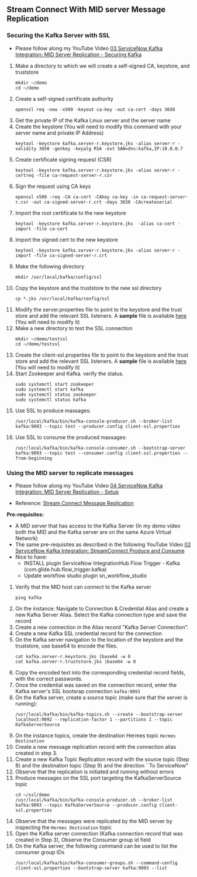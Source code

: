 ## Stream Connect With MID server Message Replication
### Securing the Kafka Server with SSL
* Please follow along my YouTube Video [03 ServiceNow Kafka Integration: MID Server Replication - Securing Kafka](https://youtu.be/Dg9sQgld1_Y?list=PL5DgOfLBA3Rbllyw8mfqba52m3k_U4EnX)

1. Make a directory to which we will create a self-signed CA, keystore, and truststore
    ```
    mkdir ~/demo
    cd ~/demo
    ```
2. Create a self-signed certificate authority
    ```
    openssl req -new -x509 -keyout ca-key -out ca-cert -days 3650
    ```
3. Get the private IP of the Kafka Linux server and the server name
4. Create the keystore (You will need to modify this command with your server name and private IP Address)
    ```
    keytool -keystore kafka.server-r.keystore.jks -alias server-r -validity 3650 -genkey -keyalg RSA -ext SAN=dns:kafka,IP:10.0.0.7
    ```
5. Create certificate signing request (CSR)
    ```
    keytool -keystore kafka.server-r.keystore.jks -alias server-r -certreq -file ca-request-server-r.csr
    ```
6. Sign the request using CA keys
    ```
    openssl x509 -req -CA ca-cert -CAkey ca-key -in ca-request-server-r.csr -out ca-signed-server-r.crt -days 3650 -CAcreateserial
    ```
7. Import the root certificate to the new keystore
    ```
    keytool -keystore kafka.server-r.keystore.jks  -alias ca-cert -import -file ca-cert
    ```
8. Import the signed cert to the new keystore
    ```
    keytool -keystore kafka.server-r.keystore.jks -alias server-r -import -file ca-signed-server-r.crt
    ```
9. Make the following directory
    ```
    mkdir /usr/local/kafka/config/ssl
    ```
10. Copy the keystore and the truststore to the new ssl directory
    ```
    cp *.jks /usr/local/kafka/config/ssl
    ```
11. Modify the server.properties file to point to the keystore and the trust store and add the relevant SSL listeners. A **sample** file is available [here](server.properties) (You will need to modify it)
12. Make a new directory to test the SSL connection
    ```
    mkdir ~/demo/testssl
    cd ~/demo/testssl
    ``` 
13. Create the client-ssl.properties file to point to the keystore and the trust store and add the relevant SSL listeners. A **sample** file is available [here](client-ssl.properties) (You will need to modify it)
14. Start Zookeeper and Kafka. verify the status.
    ```
    sudo systemctl start zookeeper
    sudo systemctl start kafka
    sudo systemctl status zookeeper
    sudo systemctl status kafka
    ```
15. Use SSL to produce massages:
    ```
    /usr/local/kafka/bin/kafka-console-producer.sh --broker-list kafka:9093 --topic test --producer.config client-ssl.properties
    ```
16. Use SSL to consume the produced massages:
    ```
    /usr/local/kafka/bin/kafka-console-consumer.sh --bootstrap-server kafka:9093 --topic test --consumer.config client-ssl.properties --from-beginning
    ```
### Using the MID server to replicate messages
* Please follow along my YouTube Video [04 ServiceNow Kafka Integration: MID Server Replication - Setup](https://youtu.be/N87f2OrY1Ho?list=PL5DgOfLBA3Rbllyw8mfqba52m3k_U4EnX)

* Reference: [Stream Connect Message Replication](https://docs.servicenow.com/bundle/washingtondc-integrate-applications/page/administer/integrationhub/concept/stream-connect-message-replication.html)

**Pre-requisites:**
- A MID server that has access to the Kafka Server (In my demo video both the MID and the Kafka server are on the same Azure Virtual Network)
- The same pre-requisites as described in the following YouTube Video [02 ServiceNow Kafka Integration: StreamConnect Produce and Consume](https://youtu.be/TDtJB00XwW8?list=PL5DgOfLBA3Rbllyw8mfqba52m3k_U4EnX)
- Nice to have:
    - INSTALL plugin ServiceNow IntegrationHub Flow Trigger - Kafka (com.glide.hub.flow_trigger.kafka) 
    - Update workflow studio plugin sn_workflow_studio

1. Verify that the MID host can connect to the Kafka server
    ```
    ping kafka
    ```
2. On the instance: Navigate to Connection & Credential Alias and create a new Kafka Server Alias. Select the Kafka connection type and save the record
3. Create a new connection in the Alias record "Kafka Server Connection". 
4. Create a new Kafka SSL credential record for the connection
5. On the Kafka server navigation to the location of the keystore and the truststore, use base64 to encode the files.
    ```
    cat kafka.server-r.keystore.jks |base64 -w 0
    cat kafka.server-r.truststore.jks |base64 -w 0
    ```
6. Copy the encoded text into the corresponding credential record fields, with the correct passwords.
7. Once the credential was saved on the connection record, enter the Kafka server's SSL bootsrap connection ```kafka:9093```
8. On the Kafka server, create a source topic (make sure that the server is running):
    ```
    /usr/local/kafka/bin/kafka-topics.sh --create --bootstrap-server localhost:9092 --replication-factor 1 --partitions 1 --topic KafkaServerSource
    ```
9. On the instance topics, create the destination Hermes topic ```Hermes Destination```
10. Create a new message replication record with the connection alias created in step 3.
11. Create a new Kafka Topic Replication record with the source topic (Step 8) and the destination topic (Step 9) and the direction ``To ServiceNow"
12. Observe that the replication is initiated and running without errors
13. Produce messages on the SSL port targeting the KafkaServerSource topic
    ```
    cd ~/ssl/demo
    /usr/local/kafka/bin/kafka-console-producer.sh --broker-list kafka:9093 --topic KafkaServerSource --producer.config client-ssl.properties
    ```
14. Observe that the messages were replicated by the MID server by inspecting the ```Hermes Destination``` topic
15. Open the Kafka server connection (Kafka connection record that was created in Step 3), Observe the Consumer group id field
16. On the Kafka server, the following command can be used to list the consumer group IDs
    ```
    /usr/local/kafka/bin/kafka-consumer-groups.sh --command-config client-ssl.properties --bootstrap-server kafka:9093 --list
    ```



